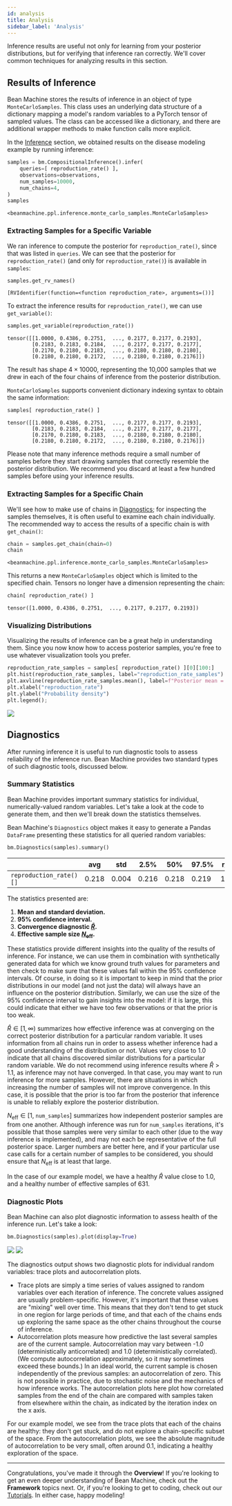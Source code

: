 ```yaml
---
id: analysis
title: Analysis
sidebar_label: 'Analysis'
---
```


<!-- @import "../../header.md" -->

Inference results are useful not only for learning from your posterior distributions, but for verifying that inference ran correctly. We'll cover common techniques for analyzing results in this section.

## Results of Inference

Bean Machine stores the results of inference in an object of type `MonteCarloSamples`. This class uses
an underlying data structure of a dictionary mapping a model's random variables to a PyTorch tensor of sampled values. The class can be accessed like a dictionary, and there are additional wrapper methods to make function calls more explicit.

In the [Inference](../inference/inference.md) section, we obtained results on the disease modeling example by running inference:

```py
samples = bm.CompositionalInference().infer(
    queries=[ reproduction_rate() ],
    observations=observations,
    num_samples=10000,
    num_chains=4,
)
samples
```
```
<beanmachine.ppl.inference.monte_carlo_samples.MonteCarloSamples>
```

### Extracting Samples for a Specific Variable

We ran inference to compute the posterior for `reproduction_rate()`, since that was listed in `queries`. We can see that the posterior for `reproduction_rate()` (and only for `reproduction_rate()`) is available in `samples`:

```py
samples.get_rv_names()
```
```
[RVIdentifier(function=<function reproduction_rate>, arguments=())]
```

To extract the inference results for `reproduction_rate()`, we can use `get_variable()`:

```py
samples.get_variable(reproduction_rate())
```
```
tensor([[1.0000, 0.4386, 0.2751,  ..., 0.2177, 0.2177, 0.2193],
        [0.2183, 0.2183, 0.2184,  ..., 0.2177, 0.2177, 0.2177],
        [0.2170, 0.2180, 0.2183,  ..., 0.2180, 0.2180, 0.2180],
        [0.2180, 0.2180, 0.2172,  ..., 0.2180, 0.2180, 0.2176]])
```

The result has shape $4 \times 10000$, representing the 10,000 samples that we drew in each of the four chains of inference from the posterior distribution.

`MonteCarloSamples` supports convenient dictionary indexing syntax to obtain the same information:

```py
samples[ reproduction_rate() ]
```
```
tensor([[1.0000, 0.4386, 0.2751,  ..., 0.2177, 0.2177, 0.2193],
        [0.2183, 0.2183, 0.2184,  ..., 0.2177, 0.2177, 0.2177],
        [0.2170, 0.2180, 0.2183,  ..., 0.2180, 0.2180, 0.2180],
        [0.2180, 0.2180, 0.2172,  ..., 0.2180, 0.2180, 0.2176]])
```

Please note that many inference methods require a small number of samples before they start drawing samples that correctly resemble the posterior distribution. We recommend you discard at least a few hundred samples before using your inference results.

### Extracting Samples for a Specific Chain

We'll see how to make use of chains in [Diagnostics](#diagnostics); for inspecting the samples themselves, it is often useful to examine each chain individually. The recommended way to access the results of a specific chain is with `get_chain()`:

```py
chain = samples.get_chain(chain=0)
chain
```
```
<beanmachine.ppl.inference.monte_carlo_samples.MonteCarloSamples>
```

This returns a new `MonteCarloSamples` object which is limited to the specified chain. Tensors no longer have a dimension representing the chain:

```py
chain[ reproduction_rate() ]
```
```
tensor([1.0000, 0.4386, 0.2751,  ..., 0.2177, 0.2177, 0.2193])
```

### Visualizing Distributions

Visualizing the results of inference can be a great help in understanding them. Since you now know how to access posterior samples, you're free to use whatever visualization tools you prefer.

```py
reproduction_rate_samples = samples[ reproduction_rate() ][0][100:]
plt.hist(reproduction_rate_samples, label="reproduction_rate_samples")
plt.axvline(reproduction_rate_samples.mean(), label=f"Posterior mean = {reproduction_rate_samples.mean() :.2f}", color="K")
plt.xlabel("reproduction_rate")
plt.ylabel("Probability density")
plt.legend();
```

![](/img/posterior_reproduction_rate.png)

## <a name="diagnostics"></a>Diagnostics

After running inference it is useful to run diagnostic tools to assess reliability of the inference run. Bean Machine provides two standard types of such diagnostic tools, discussed below.

### Summary Statistics

Bean Machine provides important summary statistics for individual, numerically-valued random variables. Let's take a look at the code to generate them, and then we'll break down the statistics themselves.

Bean Machine's `Diagnostics` object makes it easy to generate a Pandas `DataFrame` presenting these statistics for all queried random variables:

```py
bm.Diagnostics(samples).summary()
```

| | avg | std | 2.5% | 50% | 97.5% | r_hat | n_eff
| -- | -- | -- | -- | -- | -- | -- | --
| `reproduction_rate()[]` | 0.218 | 0.004 | 0.216 | 0.218 | 0.219 | 1.003 | 631.315

The statistics presented are:

  1. **Mean and standard deviation.**
  2. **95% confidence interval.**
  3. **Convergence diagnostic [$\hat{R}$](https://projecteuclid.org/euclid.ss/1177011136).**
  4. **Effective sample size [$N_\text{eff}$](https://www.mcmchandbook.net/HandbookChapter1.pdf).**

These statistics provide different insights into the quality of the results of inference. For instance, we can use them in combination with synthetically generated data for which we know ground truth values for parameters and then check to make sure that these values fall within the 95% confidence intervals. Of course, in doing so it is important to keep in mind that the prior distributions in our model (and not just the data) will always have an influence on the posterior distribution. Similarly, we can use the size of the 95% confidence interval to gain insights into the model: if it is large, this could indicate that either we have too few observations or that the prior is too weak.

$\hat{R} \in [1, \infty)$ summarizes how effective inference was at converging on the correct posterior distribution for a particular random variable. It uses information from all chains run in order to assess whether inference had a good understanding of the distribution or not. Values very close to $1.0$ indicate that all chains discovered similar distributions for a particular random variable. We do not recommend using inference results where $\hat{R} > 1.1$, as inference may not have converged. In that case, you may want to run inference for more samples. However, there are situations in which increasing the number of samples will not improve convergence. In this case, it is possible that the prior is too far from the posterior that inference is unable to reliably explore the posterior distribution.

$N_\text{eff} \in [1,$ `num_samples`$]$ summarizes how independent posterior samples are from one another. Although inference was run for `num_samples` iterations, it's possible that those samples were very similar to each other (due to the way inference is implemented), and may not each be representative of the full posterior space. Larger numbers are better here, and if your particular use case calls for a certain number of samples to be considered, you should ensure that $N_\text{eff}$ is at least that large.

In the case of our example model, we have a healthy $\hat{R}$ value close to 1.0, and a healthy number of effective samples of 631.

### Diagnostic Plots

Bean Machine can also plot diagnostic information to assess health of the inference run. Let's take a look:

```py
bm.Diagnostics(samples).plot(display=True)
```

![](/img/trace_reproduction_rate.png)
![](/img/autocorrelation_reproduction_rate.png)

The diagnostics output shows two diagnostic plots for individual random variables: trace plots and autocorrelation plots.

  * Trace plots are simply a time series of values assigned to random variables over each iteration of inference. The concrete values assigned are usually problem-specific. However, it's important that these values are "mixing" well over time. This means that they don't tend to get stuck in one region for large periods of time, and that each of the chains ends up exploring the same space as the other chains throughout the course of inference.
  * Autocorrelation plots measure how predictive the last several samples are of the current sample. Autocorrelation may vary between -1.0 (deterministically anticorrelated) and 1.0 (deterministically correlated). (We compute autocorrelation approximately, so it may sometimes exceed these bounds.) In an ideal world, the current sample is chosen independently of the previous samples: an autocorrelation of zero. This is not possible in practice, due to stochastic noise and the mechanics of how inference works. The autocorrelation plots here plot how correlated samples from the end of the chain are compared with samples taken from elsewhere within the chain, as indicated by the iteration index on the x axis.

For our example model, we see from the trace plots that each of the chains are healthy: they don't get stuck, and do not explore a chain-specific subset of the space. From the autocorrelation plots, we see the absolute magnitude of autocorrelation to be very small, often around 0.1, indicating a healthy exploration of the space.

---

Congratulations, you've made it through the **Overview**! If you're looking to get an even deeper understanding of Bean Machine, check out the **Framework** topics next. Or, if you're looking to get to coding, check out our [Tutorials](../tutorials/tutorials.md). In either case, happy modeling!
